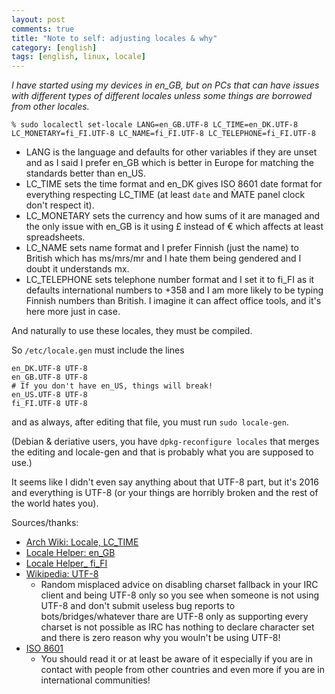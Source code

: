 ```yaml
---
layout: post
comments: true
title: "Note to self: adjusting locales & why"
category: [english]
tags: [english, linux, locale]
---
```


*I have started using my devices in en_GB, but on PCs that can have issues
 with different types of different locales unless some things are borrowed
 from other locales.*

`% sudo localectl set-locale LANG=en_GB.UTF-8 LC_TIME=en_DK.UTF-8 LC_MONETARY=fi_FI.UTF-8 LC_NAME=fi_FI.UTF-8 LC_TELEPHONE=fi_FI.UTF-8`

* LANG is the language and defaults for other variables if they are unset
  and as I said I prefer en_GB which is better in Europe for matching the
  standards better than en_US.
* LC_TIME sets the time format and en_DK gives ISO 8601 date format for
   everything respecting LC_TIME (at least `date` and M̀ATE panel clock
   don't respect it).
* LC_MONETARY sets the currency and how sums of it are managed and the
  only issue with en_GB is it using £ instead of € which affects at least
  spreadsheets.
* LC_NAME sets name format and I prefer Finnish (just the name) to British
  which has ms/mrs/mr and I hate them being gendered and I doubt it
  understands mx.
* LC_TELEPHONE sets telephone number format and I set it to fi_FI as it
  defaults international numbers to +358 and I am more likely to be typing
  Finnish numbers than British. I imagine it can affect office tools, and
  it's here more just in case.

And naturally to use these locales, they must be compiled.

So `/etc/locale.gen` must include the lines

```
en_DK.UTF-8 UTF-8
en_GB.UTF-8 UTF-8
# If you don't have en_US, things will break!
en_US.UTF-8 UTF-8
fi_FI.UTF-8 UTF-8
```

and as always, after editing that file, you must run `sudo locale-gen`.

(Debian & deriative users, you have `dpkg-reconfigure locales` that merges
the editing and locale-gen and that is probably what you are supposed to
use.)

It seems like I didn't even say anything about that UTF-8 part, but
it's 2016 and everything is UTF-8 (or your things are horribly broken
and the rest of the world hates you).

Sources/thanks:

* [Arch Wiki: Locale, LC_TIME](https://wiki.archlinux.org/index.php/locale#LC_TIME:_date_and_time_format)
* [Locale Helper: en_GB](http://lh.2xlibre.net/locale/en_GB/)
* [Locale Helper_ fi_FI](http://lh.2xlibre.net/locale/fi_FI/)
* [Wikipedia: UTF-8](https://en.wikipedia.org/wiki/UTF-8)
    * Random misplaced advice on disabling charset fallback in your
      IRC client and being UTF-8 only so you see when someone is not
      using UTF-8 and don't submit useless bug reports to
      bots/bridges/whatever thare are UTF-8 only as supporting every
      charset is not possible as IRC has nothing to declare character
      set and there is zero reason why you wouln't be using UTF-8!
* [ISO 8601](https://en.wikipedia.org/wiki/ISO_8601)
    * You should read it or at least be aware of it especially if you are
      in contact with people from other countries and even more if you
      are in international communities!
